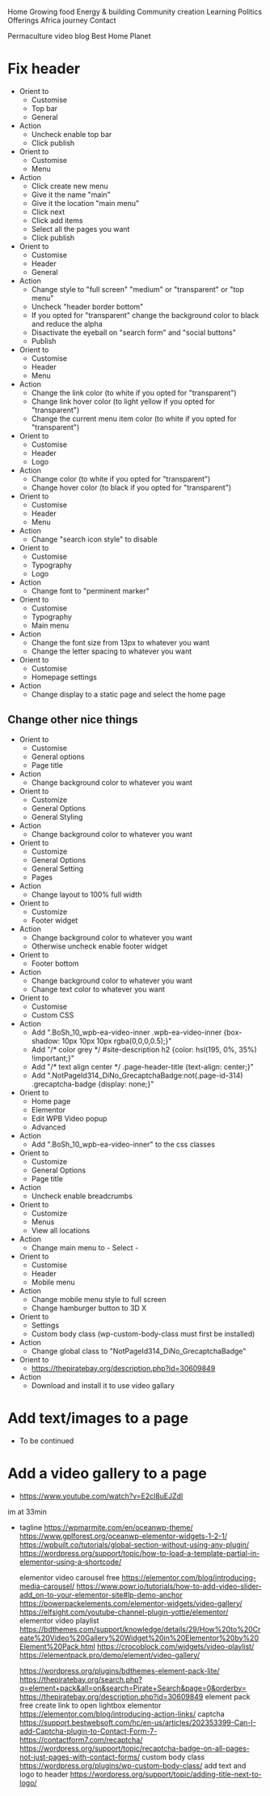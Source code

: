 
Home
Growing food
Energy & building
Community creation
Learning
Politics
Offerings
Africa journey
Contact


Permaculture video blog
Best Home Planet



# Fix header
- Orient to
	- Customise
	- Top bar
	- General 
- Action
	- Uncheck enable top bar
	- Click publish
- Orient to 
	- Customise
	- Menu
- Action 
	- Click create new menu
	- Give it the name "main"
	- Give it the location "main menu"
	- Click next
	- Click add items
	- Select all the pages you want
	- Click publish
- Orient to 
	- Customise
	- Header
	- General
- Action
	- Change style to "full screen" "medium" or "transparent" or "top menu"
	- Uncheck "header border bottom"
	- If you opted for "transparent" change the background color to black and reduce the alpha
	- Disactivate the eyeball on "search form" and "social buttons"
	- Publish 
- Orient to
	- Customise
	- Header
	- Menu 
- Action 
	- Change the link color (to white if you opted for "transparent")
	- Change link hover color (to light yellow if you opted for "transparent")
	- Change the current menu item color (to white if you opted for "transparent")  
- Orient to
	- Customise
	- Header
	- Logo 
- Action 
	- Change color (to white if you opted for "transparent")
	- Change hover color (to black if you opted for "transparent")
- Orient to
	- Customise
	- Header
	- Menu 
- Action 
	- Change "search icon style" to disable
- Orient to
	- Customise
	- Typography
	- Logo
- Action 
	- Change font to "perminent marker"
- Orient to
	- Customise
	- Typography
	- Main menu
- Action 
	- Change the font size from 13px to whatever you want
	- Change the letter spacing to whatever you want
- Orient to
	- Customise
	- Homepage settings
- Action 
	- Change display to a static page and select the home page

## Change other nice things

- Orient to
	- Customise 
	- General options
	- Page title
- Action 
	- Change background color to whatever you want
- Orient to
	- Customize 
	- General Options 
	- General Styling
- Action 
	- Change background color to whatever you want
- Orient to
	- Customize 
	- General Options 
	- General Setting
	- Pages
- Action 
	- Change layout to 100% full width
- Orient to 
	- Customize 
	- Footer widget
- Action 
	- Change background color to whatever you want 
	- Otherwise uncheck enable footer widget 
- Orient to 
	- Footer bottom 
- Action 
	- Change background color to whatever you want 
	- Change text color to whatever you want
- Orient to 
	- Customise 
	- Custom CSS 
- Action 
	- Add ".BoSh_10_wpb-ea-video-inner .wpb-ea-video-inner {box-shadow: 10px 10px 10px rgba(0,0,0,0.5);}"
	- Add "/* color grey */ #site-description h2 {color: hsl(195, 0%, 35%) !important;}"
	- Add "/* text align center */ .page-header-title {text-align: center;}"
	- Add ".NotPageId314_DiNo_GrecaptchaBadge:not(.page-id-314) .grecaptcha-badge {display: none;}"
- Orient to 
	- Home page 
	- Elementor 
	- Edit WPB Video popup 
	- Advanced 
- Action 
	- Add ".BoSh_10_wpb-ea-video-inner" to the css classes
- Orient to
	- Customize 
	- General Options 
	- Page title
- Action 
	- Uncheck enable breadcrumbs
- Orient to 
	- Customize 
	- Menus
	- View all locations
- Action 
	- Change main menu to - Select -
- Orient to
	- Customise
	- Header
	- Mobile menu 
- Action 
	- Change mobile menu style to full screen
	- Change hamburger button to 3D X
- Orient to 
	- Settings 
	- Custom body class (wp-custom-body-class must first be installed)
- Action 
	- Change global class to "NotPageId314_DiNo_GrecaptchaBadge"
- Orient to 
	- https://thepiratebay.org/description.php?id=30609849
- Action 
	- Download and install it to use video gallary

# Add text/images to a page

- To be continued 

# Add a video gallery to a page 

- https://www.youtube.com/watch?v=E2cl8uEJZdI

im at 33min

- tagline 
	https://wpmarmite.com/en/oceanwp-theme/
	https://www.gplforest.org/oceanwp-elementor-widgets-1-2-1/
	https://wpbuilt.co/tutorials/global-section-without-using-any-plugin/
	https://wordpress.org/support/topic/how-to-load-a-template-partial-in-elementor-using-a-shortcode/
	
	
	elementor video carousel free
	https://elementor.com/blog/introducing-media-carousel/
	https://www.powr.io/tutorials/how-to-add-video-slider-add_on-to-your-elementor-site#lp-demo-anchor
	https://powerpackelements.com/elementor-widgets/video-gallery/
	https://elfsight.com/youtube-channel-plugin-yottie/elementor/
	elementor video playlist
	https://bdthemes.com/support/knowledge/details/29/How%20to%20Create%20Video%20Gallery%20Widget%20in%20Elementor%20by%20Element%20Pack.html
	https://crocoblock.com/widgets/video-playlist/
	https://elementpack.pro/demo/element/video-gallery/

	https://wordpress.org/plugins/bdthemes-element-pack-lite/
	https://thepiratebay.org/search.php?q=element+pack&all=on&search=Pirate+Search&page=0&orderby=
	https://thepiratebay.org/description.php?id=30609849
	element pack free
	create link to open lightbox elementor
	https://elementor.com/blog/introducing-action-links/
	captcha 
	https://support.bestwebsoft.com/hc/en-us/articles/202353399-Can-I-add-Captcha-plugin-to-Contact-Form-7-
	https://contactform7.com/recaptcha/
	https://wordpress.org/support/topic/recaptcha-badge-on-all-pages-not-just-pages-with-contact-forms/
	custom body class 
	https://wordpress.org/plugins/wp-custom-body-class/
	add text and logo to header 
	https://wordpress.org/support/topic/adding-title-next-to-logo/